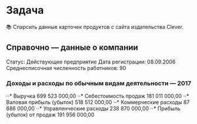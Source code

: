 # Задача
:books: Спарсить данные карточек продуктов с сайта издательства Clever.

## Справочно — данные о компании
Статус: Действующее предприятие
Дата регистрации: 08.09.2006 
Среднесписочная численность работников: 90

### Доходы и расходы по обычным видам деятельности — 2017
⋅⋅* Выручка	699 523 000,00
⋅⋅* Себестоимость продаж	181 011 000,00
⋅⋅* Валовая прибыль (убыток)	518 512 000,00
⋅⋅* Коммерческие расходы	87 686 000,00
⋅⋅* Управленческие расходы	238 870 000,00
⋅⋅* Прибыль (убыток) от продаж	191 956 000,00
